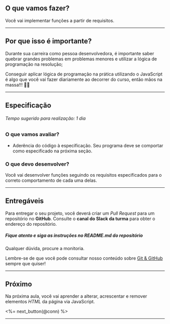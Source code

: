 ## O que vamos fazer?

Você vai implementar funções a partir de requisitos.

---

## Por que isso é importante?

Durante sua carreira como pessoa desenvolvedora, é importante saber quebrar grandes problemas em problemas menores e utilizar a lógica de programação na resolução;

Conseguir aplicar lógica de programação na prática utilizando o JavaScript é algo que você vai fazer diariamente ao decorrer do curso, então mãos na massa!!! 💪🍝

---

## Especificação

###### Tempo sugerido para realização: 1 dia

### O que vamos avaliar?

* Aderência do código à especificação. Seu programa deve se comportar como especificado na próxima seção.

### O que devo desenvolver?

Você vai desenvolver funções seguindo os requisitos especificados para o correto comportamento de cada uma delas.

---

## Entregáveis

Para entregar o seu projeto, você deverá criar um _Pull Request_ para um repositório no **GitHub**.
Consulte o **canal do Slack da turma** para obter o endereço do repositório.

##### Fique atento e siga as instruções no README.md do repositório

Qualquer dúvida, procure a monitoria.

Lembre-se de que você pode consultar nosso conteúdo sobre [Git & GitHub](/fundamentals/git) sempre que quiser!

---

## Próximo

Na próxima aula, você vai aprender a alterar, acrescentar e remover elementos *HTML* da página via JavaScript.

<%= next_button(@conn) %>

---
